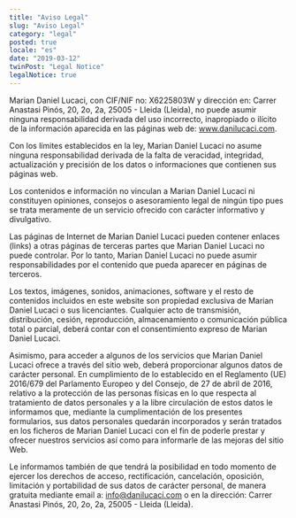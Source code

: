 ```yaml
---
title: "Aviso Legal"
slug: "Aviso Legal"
category: "legal"
posted: true
locale: "es"
date: "2019-03-12"
twinPost: "Legal Notice"
legalNotice: true
---
```


Marian Daniel Lucaci, con CIF/NIF no: X6225803W y dirección en: Carrer Anastasi Pinós, 20, 2o, 2a, 25005 - Lleida (Lleida), no puede asumir ninguna responsabilidad derivada del uso incorrecto, inapropiado o ilícito de la información aparecida en las páginas web de: www.danilucaci.com.

Con los límites establecidos en la ley, Marian Daniel Lucaci no asume ninguna responsabilidad derivada de la falta de veracidad, integridad, actualización y precisión de los datos o informaciones que contienen sus páginas web.

Los contenidos e información no vinculan a Marian Daniel Lucaci ni constituyen opiniones, consejos o asesoramiento legal de ningún tipo pues se trata meramente de un servicio ofrecido con carácter informativo y divulgativo.

Las páginas de Internet de Marian Daniel Lucaci pueden contener enlaces (links) a otras páginas de terceras partes que Marian Daniel Lucaci no puede controlar. Por lo tanto, Marian Daniel Lucaci no puede asumir responsabilidades por el contenido que pueda aparecer en páginas de terceros.

Los textos, imágenes, sonidos, animaciones, software y el resto de contenidos incluidos en este website son propiedad exclusiva de Marian Daniel Lucaci o sus licenciantes. Cualquier acto de transmisión, distribución, cesión, reproducción, almacenamiento o comunicación pública total o parcial, deberá contar con el consentimiento expreso de Marian Daniel Lucaci.

Asimismo, para acceder a algunos de los servicios que Marian Daniel Lucaci ofrece a través del sitio web, deberá proporcionar algunos datos de carácter personal. En cumplimiento de lo establecido en el Reglamento (UE) 2016/679 del Parlamento Europeo y del Consejo, de 27 de abril de 2016, relativo a la protección de las personas físicas en lo que respecta al tratamiento de datos personales y a la libre circulación de estos datos le informamos que, mediante la cumplimentación de los presentes formularios, sus datos personales quedarán incorporados y serán tratados en los ficheros de Marian Daniel Lucaci con el fin de poderle prestar y ofrecer nuestros servicios así como para informarle de las mejoras del sitio Web.

Le informamos también de que tendrá la posibilidad en todo momento de ejercer los derechos de acceso, rectificación, cancelación, oposición, limitación y portabilidad de sus datos de carácter personal, de manera gratuita mediante email a: info@danilucaci.com o en la dirección: Carrer Anastasi Pinós, 20, 2o, 2a, 25005 - Lleida (Lleida).
